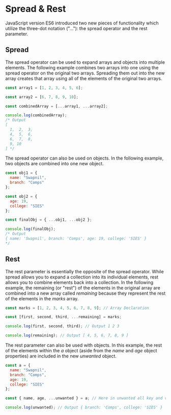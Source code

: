 # Spread & Rest
JavaScript version ES6 introduced two new pieces of functionality which utilize the three-dot notation ("..."): the spread operator and the rest parameter.

## Spread
The spread operator can be used to expand arrays and objects into multiple elements. The following example combines two arrays into one using the spread operator on the original two arrays. Spreading them out into the new array creates that array using all of the elements of the original two arrays.
```javascript
const array1 = [1, 2, 3, 4, 5, 6];

const array2 = [6, 7, 8, 9, 10];

const combinedArray = [...array1, ...array2];

console.log(combinedArray);
/* Output
[
  1,  2,  3,
  4,  5,  6,
  6,  7,  8,
  9, 10
] */
```
The spread operator can also be used on objects. In the following example, two objects are combined into one new object.
```javascript
const obj1 = {
  name: "Swapnil",
  branch: "Comps"
};

const obj2 = {
  age: 19,
  college: "SIES"
};

const finalObj = { ...obj1, ...obj2 };

console.log(finalObj);
/* Output
{ name: 'Swapnil', branch: 'Comps', age: 19, college: 'SIES' }
*/
```

## Rest
The rest parameter is essentially the opposite of the spread operator. While spread allows you to expand a collection into its individual elements, rest allows you to combine elements back into a collection. In the following example, the remaining (or "rest") of the elements in the original array are combined into a new array called *remaining* because they represent the rest of the elements in the *marks* array.
```javascript
const marks = [1, 2, 3, 4, 5, 6, 7, 8, 9]; // Array Declaration

const [first, second, third, ...remaining] = marks;

console.log(first, second, third); // Output 1 2 3

console.log(remaining); // Output [ 4, 5, 6, 7, 8, 9 ]
```

The rest parameter can also be used with objects. In this example, the rest of the elements within the *a* object (aside from the *name* and *age* object properties) are included in the new *unwanted* object.
```javascript
const a = {
  name: "Swapnil",
  branch: "Comps",
  age: 19,
  college: "SIES"
};

const { name, age, ...unwanted } = a; // Here in unwanted all key and values expect the name and age will come this is different than arrays

console.log(unwanted); // Output { branch: 'Comps', college: 'SIES' }
```
